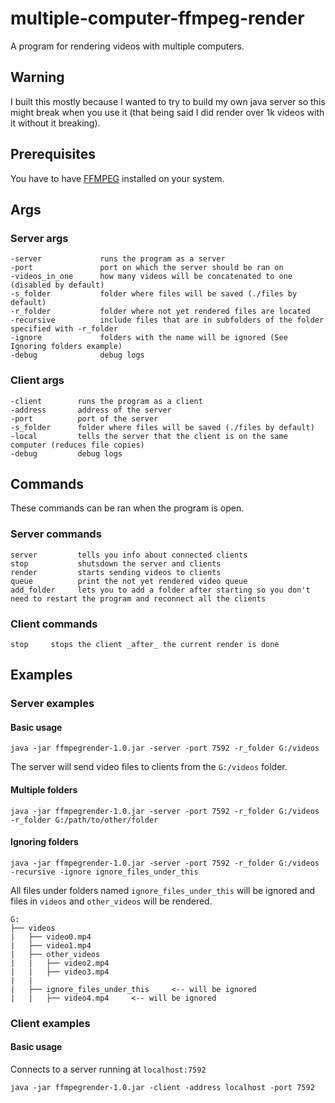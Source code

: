 # multiple-computer-ffmpeg-render

A program for rendering videos with multiple computers.

## Warning

I built this mostly because I wanted to try to build my own java server so this might break when you use it (that being said I did render over 1k videos with it without it breaking).

## Prerequisites

You have to have [FFMPEG](https://www.ffmpeg.org) installed on your system.

## Args

### Server args

```
-server             runs the program as a server
-port               port on which the server should be ran on
-videos_in_one      how many videos will be concatenated to one (disabled by default)
-s_folder           folder where files will be saved (./files by default)
-r_folder           folder where not yet rendered files are located
-recursive          include files that are in subfolders of the folder specified with -r_folder
-ignore             folders with the name will be ignored (See Ignoring folders example)
-debug              debug logs
```

### Client args

```
-client        runs the program as a client
-address       address of the server
-port          port of the server
-s_folder      folder where files will be saved (./files by default)
-local         tells the server that the client is on the same computer (reduces file copies)
-debug         debug logs
```

## Commands

These commands can be ran when the program is open.

### Server commands

```
server         tells you info about connected clients
stop           shutsdown the server and clients
render         starts sending videos to clients
queue          print the not yet rendered video queue
add_folder     lets you to add a folder after starting so you don't need to restart the program and reconnect all the clients
```

### Client commands

```
stop     stops the client _after_ the current render is done
```

## Examples

### Server examples

#### Basic usage

`java -jar ffmpegrender-1.0.jar -server -port 7592 -r_folder G:/videos`

The server will send video files to clients from the `G:/videos` folder.

#### Multiple folders

`java -jar ffmpegrender-1.0.jar -server -port 7592 -r_folder G:/videos -r_folder G:/path/to/other/folder`

#### Ignoring folders

`java -jar ffmpegrender-1.0.jar -server -port 7592 -r_folder G:/videos -recursive -ignore ignore_files_under_this`

All files under folders named `ignore_files_under_this` will be ignored and files in `videos` and `other_videos` will be rendered.

```
G:
├── videos
|   ├── video0.mp4
|   ├── video1.mp4
|   ├── other_videos
|   |   ├── video2.mp4
|   |   ├── video3.mp4
|   |
|   ├── ignore_files_under_this     <-- will be ignored
|   |   ├── video4.mp4     <-- will be ignored
```

### Client examples

#### Basic usage

Connects to a server running at `localhost:7592`

`java -jar ffmpegrender-1.0.jar -client -address localhost -port 7592`
